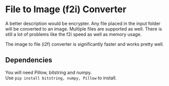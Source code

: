 
# File to Image (f2i) Converter

A better description would be encrypter. Any file placed in the input folder will be converted to an image. Multiple files are supported as well. There is still a lot of problems like the f2i speed as well as memory usage. 

The image to file (i2f) converter is significantly faster and works pretty well.


## Dependencies

You will need Pillow, bitstring and numpy.\
Use `pip install bitstring, numpy, Pillow` to install.

